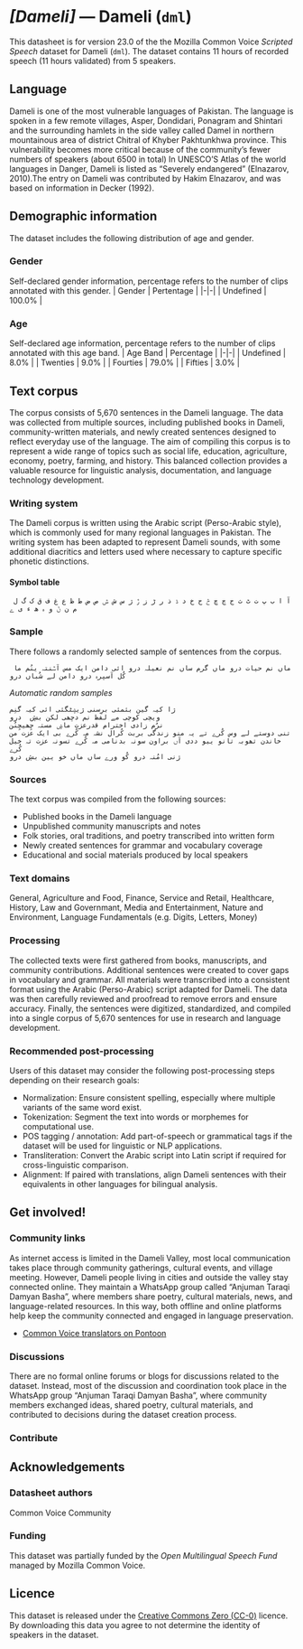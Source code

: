# *[Dameli]* &mdash; Dameli (`dml`)
This datasheet is for version 23.0 of the the Mozilla Common Voice *Scripted Speech* dataset 
for Dameli (`dml`). The dataset contains 11 hours of recorded
speech (11 hours validated) from 5 speakers.

## Language
Dameli is one of the most vulnerable languages of Pakistan. The language is spoken in a few remote villages, Asper, Dondidari, Ponagram and Shintari and the surrounding hamlets in the side valley called Damel in northern mountainous area of district Chitral of Khyber Pakhtunkhwa province. This vulnerability becomes more critical because of the community’s fewer numbers of speakers (about 6500 in total) In UNESCO’S  Atlas of the world languages in Danger, Dameli is listed as “Severely endangered” (Elnazarov, 2010).The entry on Dameli was contributed by Hakim Elnazarov, and was based on information in Decker (1992).
<!-- {{LANGUAGE_DESCRIPTION}} -->
<!-- Provide a brief (1-2 paragraph) description of your language -->
<!-- ### Variants -->
<!-- {{VARIANT_DESCRIPTION}} -->
<!-- @ OPTIONAL @ -->
<!-- Describe the variants (MCV variants) of your language -->
<!-- Original Answer: -->
<!-- The dataset represents a wide range of Dameli language usage across different domains. The collected material includes sentences and expressions from:  Economic life, Social interactions, Education, Agriculture and farming, Poetry and oral traditions, History and culture. These varieties ensure that the dataset captures the richness of the Dameli language, reflecting not only everyday communication but also specialized fields and traditional knowledge. -->

## Demographic information
The dataset includes the following distribution of age and gender.
<!-- You can get a lot of the information in this section from https://analyzer.cv-toolbox.web.tr/browse -->

### Gender
Self-declared gender information, percentage refers to the number of clips annotated with this gender.
| Gender | Pertentage |
|-|-|
| Undefined | 100.0% |
<!-- {{GENDER_TABLE}} -->
<!-- @ AUTOMATICALLY GENERATED @ -->
<!-- | Gender | Frequency |
|--------|-----------|
| male, masculine | ? |
| undeclared | ? |
| female, feminine | ? | -->

### Age
Self-declared age information, percentage refers to the number of clips annotated with this age band.
| Age Band | Percentage |
|-|-|
| Undefined | 8.0% |
| Twenties | 9.0% |
| Fourties | 79.0% |
| Fifties | 3.0% |
<!-- {{AGE_TABLE}} -->
<!-- @ AUTOMATICALLY GENERATED @ -->
<!-- | Age band | Frequency |
|----------|-----------|
| teens | ? |
| twenties | ? |
| thirties | ? |
| fourties | ? |
| fifties | ? |
   ...if other age ranges are present in your data, add rows... -->

## Text corpus
The corpus consists of 5,670 sentences in the Dameli language. The data was collected from multiple sources, including published books in Dameli, community-written materials, and newly created sentences designed to reflect everyday use of the language. The aim of compiling this corpus is to represent a wide range of topics such as social life, education, agriculture, economy, poetry, farming, and history. This balanced collection provides a valuable resource for linguistic analysis, documentation, and language technology development.
<!-- {{TEXT_CORPUS_DESCRIPTION}} -->
<!-- @ OPTIONAL @ -->
<!-- An overview of the text corpus, with information such as average length (in characters and words) of validated sentences. -->

### Writing system
The Dameli corpus is written using the Arabic script (Perso-Arabic style), which is commonly used for many regional languages in Pakistan. The writing system has been adapted to represent Dameli sounds, with some additional diacritics and letters used where necessary to capture specific phonetic distinctions.
<!-- {{WRITING_SYSTEM_DESCRIPTION}} -->
<!-- @ OPTIONAL @ -->
<!-- A description of the writing system (or writing systems) used in the text corpus -->

#### Symbol table
``` آ ا ب پ ت ٹ ث ج چ ڇ څ ح خ د ڈ ذ ر ڑ ز ڙ ژ س ش ݜ ص ض ط ظ ع غ ف ق ک گ ل م ن ݨ و ہ ھ ء ی ے```
<!-- {{ALPHABET_TABLE}} -->
<!-- @ OPTIONAL @ -->
<!-- If the writing system is alphabetic, you can include the valid alphabet here -->

### Sample
There follows a randomly selected sample of sentences from the corpus.
```
 ماں نم حیات درو ماں گرم ساں نم نعیلہ درو ائی دامن ایک مس آݜنتہ ینُم ما کُل آسپرہ درو دامن لے شُباں درو 
```

*Automatic random samples*

```
ژا کیہ گین بئمئی برِسنی ژیڜٹگئی ائی کیہ گنِم
ویچی کوچی مے لفظ نم دڇھی لکن بڜ  درو
نرُم زادی اخترام قدرعزت ماڜ مستہ ڇِھیڇِنُن
تنی دوستے لے وس کُرے تے یہ منو زندگی بربت کُرال نشہ مہ کُرے بی ایک عزت من خاندن تھوبہ تانو ییو ددی آں براون سونہ بدنامی مہ کُرے تسونہ عزت تہ خیل کُرے
ژنی امُنہ درو کُو ورے ساں ماں خو یین بڜ درو
```
<!-- {{SENTENCES_SAMPLE}} -->

### Sources
The text corpus was compiled from the following sources:  
* Published books in the Dameli language 
* Unpublished community manuscripts and notes 
* Folk stories, oral traditions, and poetry transcribed into written form 
* Newly created sentences for grammar and vocabulary coverage 
* Educational and social materials produced by local speakers
<!-- {{SOURCES_LIST}} -->
<!-- @ OPTIONAL @ -->
<!-- A list of sentence sources, can be curated to the top-N -->

### Text domains
General, Agriculture and Food, Finance, Service and Retail, Healthcare, History, Law and Governmant, Media and Entertainment, Nature and Environment, Language Fundamentals (e.g. Digits, Letters, Money)
<!-- {{TEXT_DOMAIN_DESCRIPTION}} -->
<!-- @ OPTIONAL @ -->
<!-- What text domains are represented in the corpus? -->

### Processing
The collected texts were first gathered from books, manuscripts, and community contributions. Additional sentences were created to cover gaps in vocabulary and grammar. All materials were transcribed into a consistent format using the Arabic (Perso-Arabic) script adapted for Dameli. The data was then carefully reviewed and proofread to remove errors and ensure accuracy. Finally, the sentences were digitized, standardized, and compiled into a single corpus of 5,670 sentences for use in research and language development.
<!-- {{PROCESSING_DESCRIPTION}} -->
<!-- @ OPTIONAL @ -->
<!-- How has the text data been processed -->

### Recommended post-processing
Users of this dataset may consider the following post-processing steps depending on their research goals:  
* Normalization: Ensure consistent spelling, especially where multiple variants of the same word exist. 
* Tokenization: Segment the text into words or morphemes for computational use. 
* POS tagging / annotation: Add part-of-speech or grammatical tags if the dataset will be used for linguistic or NLP applications. 
* Transliteration:  Convert the Arabic script into Latin script if required for cross-linguistic comparison. 
* Alignment: If paired with translations, align Dameli sentences with their equivalents in other languages for bilingual analysis.
<!-- {{RECOMMENDED_POSTPROCESSING_DESCRIPTION}} -->
<!-- @ OPTIONAL @ -->
<!-- What should people do before they use the data, for example Unicode normalisation -->

## Get involved!

### Community links
As internet access is limited in the Dameli Valley, most local communication takes place through community gatherings, cultural events, and village meeting. However, Dameli people living in cities and outside the valley stay connected online. They maintain a WhatsApp group called “Anjuman Taraqi Damyan Basha”, where members share poetry, cultural materials, news, and language-related resources. In this way, both offline and online platforms help keep the community connected and engaged in language preservation.
* [Common Voice translators on Pontoon](https://pontoon.mozilla.org/dml/common-voice/contributors/)
<!-- {{COMMUNITY_LINKS_LIST}} -->
<!-- @ OPTIONAL @ -->
<!-- Links to community chats / fora -->

### Discussions
There are no formal online forums or blogs for discussions related to the dataset. Instead, most of the discussion and coordination took place in the WhatsApp group “Anjuman Taraqi Damyan Basha”, where community members exchanged ideas, shared poetry, cultural materials, and contributed to decisions during the dataset creation process.
<!-- {{DISCUSSION_LINKS_LIST}} -->
<!-- @ OPTIONAL @ -->
<!-- Any links to discussions, for example on Discourse or other fora or blogs can be included here -->

### Contribute
<!-- {{CONTRIBUTE_LINKS_LIST}} -->
<!-- Here you can include links for how to contribute to the dataset -->

## Acknowledgements

### Datasheet authors
Common Voice Community
<!-- {{DATASHEET_AUTHORS_LIST}} -->
<!-- A list in the format of: Your Name <email@email.com> -->

### Funding
This dataset was partially funded by the *Open Multilingual Speech Fund* managed by Mozilla Common Voice.
<!-- {{FUNDING_DESCRIPTION}} -->
<!-- @ OPTIONAL @ -->
<!-- If you received any funding, you can include the acknowledgement here -->

## Licence
This dataset is released under the [Creative Commons Zero (CC-0)](https://creativecommons.org/public-domain/cc0/) licence. By downloading this data
you agree to not determine the identity of speakers in the dataset.